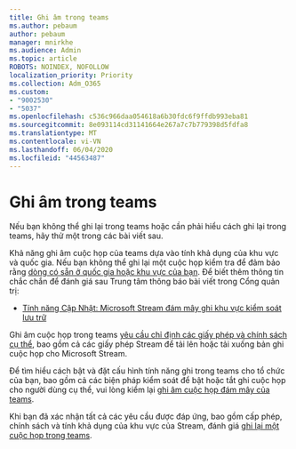 ```yaml
---
title: Ghi âm trong teams
ms.author: pebaum
author: pebaum
manager: mnirkhe
ms.audience: Admin
ms.topic: article
ROBOTS: NOINDEX, NOFOLLOW
localization_priority: Priority
ms.collection: Adm_O365
ms.custom:
- "9002530"
- "5037"
ms.openlocfilehash: c536c966daa054618a6b30fdc6f9ffdb993eba81
ms.sourcegitcommit: 8e093114cd31141664e267a7c7b779398d5fdfa8
ms.translationtype: MT
ms.contentlocale: vi-VN
ms.lasthandoff: 06/04/2020
ms.locfileid: "44563487"
---
```

# <a name="recording-in-teams"></a>Ghi âm trong teams

Nếu bạn không thể ghi lại trong teams hoặc cần phải hiểu cách ghi lại trong teams, hãy thử một trong các bài viết sau.

Khả năng ghi âm cuộc họp của teams dựa vào tính khả dụng của khu vực và quốc gia.  Nếu bạn không thể ghi lại một cuộc họp kiểm tra để đảm bảo rằng [dòng có sẵn ở quốc gia hoặc khu vực của bạn](https://docs.microsoft.com/stream/faq#which-regions-does-microsoft-stream-host-my-data-in).  Để biết thêm thông tin chắc chắn để đánh giá sau Trung tâm thông báo bài viết trong Cổng quản trị:

- [Tính năng Cập Nhật: Microsoft Stream đám mây ghi khu vực kiểm soát lưu trữ](https://admin.microsoft.com/AdminPortal/Home#/MessageCenter?id=MC214327)

Ghi âm cuộc họp trong teams [yêu cầu chỉ định các giấy phép và chính sách cụ thể](https://docs.microsoft.com/microsoftteams/cloud-recording#prerequisites-for-teams-cloud-meeting-recording), bao gồm cả các giấy phép Stream để tải lên hoặc tải xuống bản ghi cuộc họp cho Microsoft Stream.

Để tìm hiểu cách bật và đặt cấu hình tính năng ghi trong teams cho tổ chức của bạn, bao gồm cả các biện pháp kiểm soát để bật hoặc tắt ghi cuộc họp cho người dùng cụ thể, vui lòng kiểm lại [ghi âm cuộc họp đám mây của teams](https://docs.microsoft.com/microsoftteams/cloud-recording).

Khi bạn đã xác nhận tất cả các yêu cầu được đáp ứng, bao gồm cấp phép, chính sách và tính khả dụng của khu vực của Stream, đánh giá [ghi lại một cuộc họp trong teams](https://support.office.com/article/34dfbe7f-b07d-4a27-b4c6-de62f1348c24).
